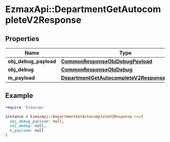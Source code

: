 # EzmaxApi::DepartmentGetAutocompleteV2Response

## Properties

| Name | Type | Description | Notes |
| ---- | ---- | ----------- | ----- |
| **obj_debug_payload** | [**CommonResponseObjDebugPayload**](CommonResponseObjDebugPayload.md) |  |  |
| **obj_debug** | [**CommonResponseObjDebug**](CommonResponseObjDebug.md) |  | [optional] |
| **m_payload** | [**DepartmentGetAutocompleteV2ResponseMPayload**](DepartmentGetAutocompleteV2ResponseMPayload.md) |  |  |

## Example

```ruby
require 'Ezmaxapi'

instance = EzmaxApi::DepartmentGetAutocompleteV2Response.new(
  obj_debug_payload: null,
  obj_debug: null,
  m_payload: null
)
```

